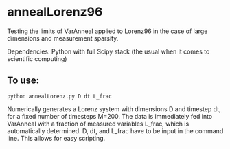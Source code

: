 # annealLorenz96
Testing the limits of VarAnneal applied to Lorenz96 in the case of large dimensions and measurement sparsity.

Dependencies:
Python with full Scipy stack (the usual when it comes to scientific computing)

## To use:
	python annealLorenz.py D dt L_frac
Numerically generates a Lorenz system with dimensions D and timestep dt, for a fixed number of timesteps M=200. The data is immediately fed into VarAnneal with a fraction of measured variables L_frac, which is automatically determined. D, dt, and L_frac have to be input in the command line. This allows for easy scripting.
